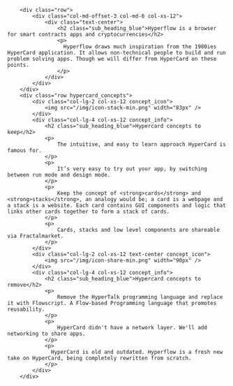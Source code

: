         <div class="row">
            <div class="col-md-offset-3 col-md-6 col-xs-12">
                <div class="text-center">
                    <h2 class="sub_heading_blue">Hyperflow is a browser for smart contracts apps and cryptocurrencies</h2>
                    <p>
                      Hyperflow draws much inspiration from the 1980ies HyperCard application. It allows non-technical people to build and run problem solving apps. Though we will differ from HyperCard on these points.
                    </p>
                </div>
            </div>
        </div>
        <div class="row hypercard_concepts">
            <div class="col-lg-2 col-xs-12 concept_icon">
                <img src="/img/icon-stack-min.png" width="83px" />
            </div>
            <div class="col-lg-4 col-xs-12 concept_info">
                <h2 class="sub_heading_blue">Hypercard concepts to keep</h2>
                <p>
                    The intuitive, and easy to learn approach HyperCard is famous for.
                </p>
                <p>
                    It’s very easy to try out your app, by switching between run mode and design mode.
                </p>
                <p>
                    Keep the concept of <strong>cards</strong> and <strong>stacks</strong>, an analogy would be; a card is a webpage and a stack is a website. Each card contains GUI components and logic that links other cards together to form a stack of cards.
                </p>
                <p>
                    Cards, stacks and low level components are shareable via Fractalmarket.
                </p>
            </div>
            <div class="col-lg-2 col-xs-12 text-center concept_icon">
                <img src="/img/icon-share-min.png" width="90px" />
            </div>
            <div class="col-lg-4 col-xs-12 concept_info">
                <h2 class="sub_heading_blue">Hypercard concepts to remove</h2>
                <p>
                    Remove the HyperTalk programming language and replace it with Flowscript. A Flow-based Programming language that promotes reusability.
                </p>
                <p>
                    HyperCard didn't have a network layer. We'll add networking to share apps.
                </p>
                <p>
                  HyperCard is old and outdated. Hyperflow is a fresh new take on HyperCard, being completely rewritten from scratch.
                </p>
            </div>
        </div>
